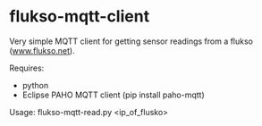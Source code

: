flukso-mqtt-client
==================

Very simple MQTT client for getting sensor readings from a flukso (www.flukso.net).

Requires:
* python
* Eclipse PAHO MQTT client (pip install paho-mqtt)

Usage:
flukso-mqtt-read.py \<ip_of_flusko\>
